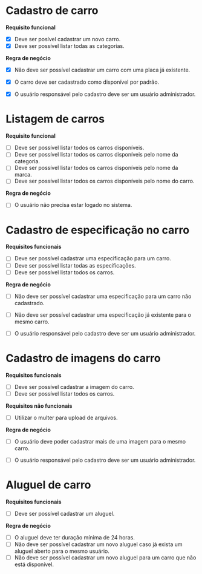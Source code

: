 # Cadastro de carro

**Requisito funcional**
- [x] Deve ser posível cadastrar um novo carro.
- [x] Deve ser possível listar todas as categorias.

**Regra de negócio**
- [x] Não deve ser possível cadastrar um carro com uma placa já existente.
- [x] O carro deve ser cadastrado como disponível por padrão.
- [x] O usuário responsável pelo cadastro deve ser um usuário administrador.


# Listagem de carros

**Requisito funcional**
- [ ] Deve ser possível listar todos os carros disponíveis.
- [ ] Deve ser possível listar todos os carros disponíveis pelo nome da categoria.
- [ ] Deve ser possível listar todos os carros disponíveis pelo nome da marca.
- [ ] Deve ser possível listar todos os carros disponíveis pelo nome do carro.

**Regra de negócio**
- [ ] O usuário não precisa estar logado no sistema.


# Cadastro de especificação no carro

**Requisitos funcionais**
- [ ] Deve ser possível cadastrar uma especificação para um carro.
- [ ] Deve ser possível listar todas as especificações.
- [ ] Deve ser possível listar todos os carros.

**Regra de negócio**
- [ ] Não deve ser possível cadastrar uma especificação para um carro não cadastrado.
- [ ] Não deve ser possível cadastrar uma especificação já existente para o mesmo carro.
- [ ] O usuário responsável pelo cadastro deve ser um usuário administrador.


# Cadastro de imagens do carro

**Requisitos funcionais**
- [ ] Deve ser possível cadastrar a imagem do carro.
- [ ] Deve ser possível listar todos os carros.

**Requisitos não funcionais**
- [ ] Utilizar o multer para upload de arquivos.

**Regra de negócio**
- [ ] O usuário deve poder cadastrar mais de uma imagem para o mesmo carro.
- [ ] O usuário responsável pelo cadastro deve ser um usuário administrador.


# Aluguel de carro

**Requisitos funcionais**
- [ ] Deve ser possível cadastrar um aluguel.

**Regra de negócio**
- [ ] O aluguel deve ter duração mínima de 24 horas.
- [ ] Não deve ser possível cadastrar um novo aluguel caso já exista um aluguel aberto para o mesmo usuário.
- [ ] Não deve ser possível cadastrar um novo aluguel para um carro que não está disponível.